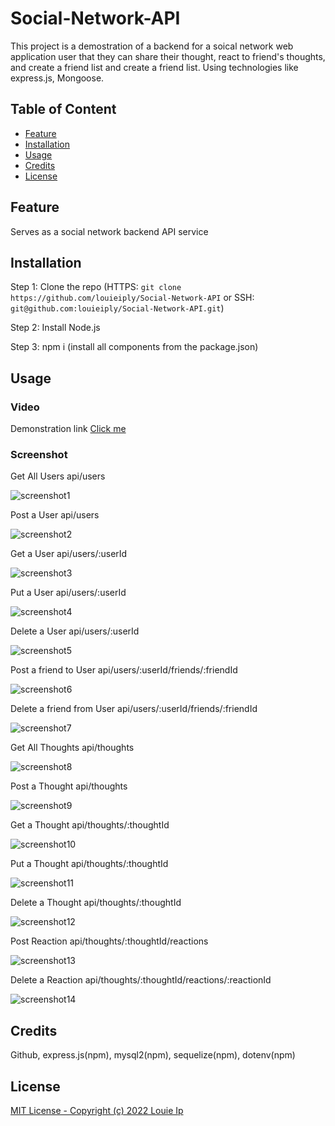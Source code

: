 # Social-Network-API
This project is a demostration of a backend for a soical network web application user that they can share their thought, react to friend's thoughts, and create a friend list and create a friend list. Using technologies like express.js, Mongoose.

## Table of Content

  - [Feature](#feature)
  - [Installation](#installation)
  - [Usage](#usage)
  - [Credits](#credits)
  - [License](#license)

## Feature

Serves as a social network backend API service

## Installation

Step 1: Clone the repo (HTTPS: `git clone https://github.com/louieiply/Social-Network-API` or SSH: `git@github.com:louieiply/Social-Network-API.git`)

Step 2: Install Node.js

Step 3: npm i (install all components from the package.json)

## Usage

### Video

Demonstration link [Click me](https://youtu.be/8pbZAJLkJhU)

### Screenshot


Get All Users api/users

![screenshot1](./Screenshots/screenshot1.png)

Post a User api/users

![screenshot2](./Screenshots/screenshot2.png)

Get a User api/users/:userId

![screenshot3](./Screenshots/screenshot3.png)

Put a User api/users/:userId

![screenshot4](./Screenshots/screenshot4.png)

Delete a User api/users/:userId

![screenshot5](./Screenshots/screenshot5.png)

Post a friend to User api/users/:userId/friends/:friendId

![screenshot6](./Screenshots/screenshot6.png)

Delete a friend from User api/users/:userId/friends/:friendId

![screenshot7](./Screenshots/screenshot7.png)

Get All Thoughts api/thoughts

![screenshot8](./Screenshots/screenshot8.png)

Post a Thought api/thoughts

![screenshot9](./Screenshots/screenshot9.png)

Get a Thought api/thoughts/:thoughtId

![screenshot10](./Screenshots/screenshot10.png)

Put a Thought api/thoughts/:thoughtId

![screenshot11](./Screenshots/screenshot11.png)

Delete a Thought api/thoughts/:thoughtId

![screenshot12](./Screenshots/screenshot12.png)

Post Reaction api/thoughts/:thoughtId/reactions

![screenshot13](./Screenshots/screenshot13.png)

Delete a Reaction api/thoughts/:thoughtId/reactions/:reactionId

![screenshot14](./Screenshots/screenshot14.png)


## Credits

Github, express.js(npm), mysql2(npm), sequelize(npm), dotenv(npm)

## License
[MIT License - Copyright (c) 2022 Louie Ip](./LICENSE)
